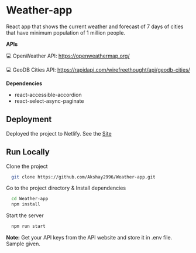 # Weather-app

React app that shows the current weather and forecast of 7 days of cities that have minimum population of 1 million people.

**APIs**

💻 OpenWeather API: https://openweathermap.org/

💻 GeoDB Cities API: https://rapidapi.com/wirefreethought/api/geodb-cities/

**Dependencies**

- react-accessible-accordion
- react-select-async-paginate

## Deployment

Deployed the project to Netlify. See the [Site]()

## Run Locally

Clone the project

```bash
  git clone https://github.com/Akshay2996/Weather-app.git
```

Go to the project directory & Install dependencies

```bash
  cd Weather-app
  npm install
```

Start the server

```bash
  npm run start
```

**Note:** Get your API keys from the API website and store it in .env file. Sample given.
